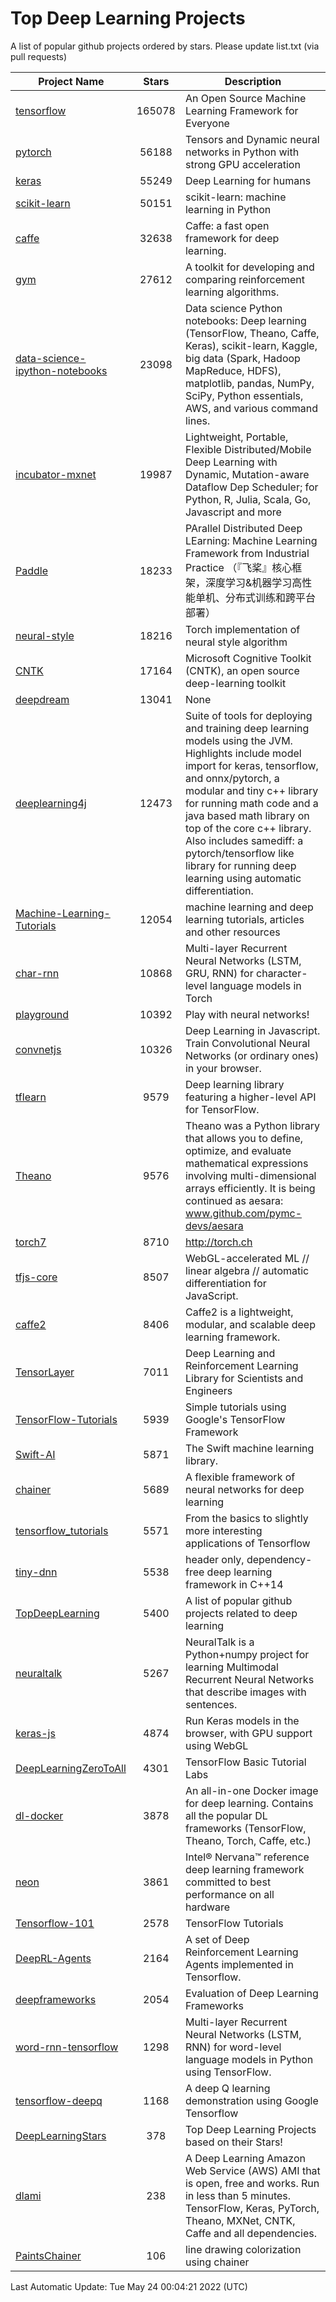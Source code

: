# Top Deep Learning Projects
A list of popular github projects ordered by stars.
Please update list.txt (via pull requests)

|Project Name| Stars | Description |
| ---------- |:-----:| ----------- |
| [tensorflow](https://github.com/tensorflow/tensorflow) | 165078 | An Open Source Machine Learning Framework for Everyone |
| [pytorch](https://github.com/pytorch/pytorch) | 56188 | Tensors and Dynamic neural networks in Python with strong GPU acceleration |
| [keras](https://github.com/keras-team/keras) | 55249 | Deep Learning for humans |
| [scikit-learn](https://github.com/scikit-learn/scikit-learn) | 50151 | scikit-learn: machine learning in Python |
| [caffe](https://github.com/BVLC/caffe) | 32638 | Caffe: a fast open framework for deep learning. |
| [gym](https://github.com/openai/gym) | 27612 | A toolkit for developing and comparing reinforcement learning algorithms. |
| [data-science-ipython-notebooks](https://github.com/donnemartin/data-science-ipython-notebooks) | 23098 | Data science Python notebooks: Deep learning (TensorFlow, Theano, Caffe, Keras), scikit-learn, Kaggle, big data (Spark, Hadoop MapReduce, HDFS), matplotlib, pandas, NumPy, SciPy, Python essentials, AWS, and various command lines. |
| [incubator-mxnet](https://github.com/apache/incubator-mxnet) | 19987 | Lightweight, Portable, Flexible Distributed/Mobile Deep Learning with Dynamic, Mutation-aware Dataflow Dep Scheduler; for Python, R, Julia, Scala, Go, Javascript and more |
| [Paddle](https://github.com/PaddlePaddle/Paddle) | 18233 | PArallel Distributed Deep LEarning: Machine Learning Framework from Industrial Practice （『飞桨』核心框架，深度学习&机器学习高性能单机、分布式训练和跨平台部署） |
| [neural-style](https://github.com/jcjohnson/neural-style) | 18216 | Torch implementation of neural style algorithm |
| [CNTK](https://github.com/microsoft/CNTK) | 17164 | Microsoft Cognitive Toolkit (CNTK), an open source deep-learning toolkit |
| [deepdream](https://github.com/google/deepdream) | 13041 | None |
| [deeplearning4j](https://github.com/eclipse/deeplearning4j) | 12473 | Suite of tools for deploying and training deep learning models using the JVM. Highlights include model import for keras, tensorflow, and onnx/pytorch, a modular and tiny c++ library for running math code and a java based math library on top of the core c++ library. Also includes samediff: a pytorch/tensorflow like library for running deep learning using automatic differentiation. |
| [Machine-Learning-Tutorials](https://github.com/ujjwalkarn/Machine-Learning-Tutorials) | 12054 | machine learning and deep learning tutorials, articles and other resources  |
| [char-rnn](https://github.com/karpathy/char-rnn) | 10868 | Multi-layer Recurrent Neural Networks (LSTM, GRU, RNN) for character-level language models in Torch |
| [playground](https://github.com/tensorflow/playground) | 10392 | Play with neural networks! |
| [convnetjs](https://github.com/karpathy/convnetjs) | 10326 | Deep Learning in Javascript. Train Convolutional Neural Networks (or ordinary ones) in your browser. |
| [tflearn](https://github.com/tflearn/tflearn) | 9579 | Deep learning library featuring a higher-level API for TensorFlow. |
| [Theano](https://github.com/Theano/Theano) | 9576 | Theano was a Python library that allows you to define, optimize, and evaluate mathematical expressions involving multi-dimensional arrays efficiently. It is being continued as aesara: www.github.com/pymc-devs/aesara |
| [torch7](https://github.com/torch/torch7) | 8710 | http://torch.ch |
| [tfjs-core](https://github.com/tensorflow/tfjs-core) | 8507 | WebGL-accelerated ML // linear algebra // automatic differentiation for JavaScript. |
| [caffe2](https://github.com/facebookarchive/caffe2) | 8406 | Caffe2 is a lightweight, modular, and scalable deep learning framework. |
| [TensorLayer](https://github.com/tensorlayer/TensorLayer) | 7011 | Deep Learning and Reinforcement Learning Library for Scientists and Engineers  |
| [TensorFlow-Tutorials](https://github.com/nlintz/TensorFlow-Tutorials) | 5939 | Simple tutorials using Google's TensorFlow Framework |
| [Swift-AI](https://github.com/Swift-AI/Swift-AI) | 5871 | The Swift machine learning library. |
| [chainer](https://github.com/chainer/chainer) | 5689 | A flexible framework of neural networks for deep learning |
| [tensorflow_tutorials](https://github.com/pkmital/tensorflow_tutorials) | 5571 | From the basics to slightly more interesting applications of Tensorflow |
| [tiny-dnn](https://github.com/tiny-dnn/tiny-dnn) | 5538 | header only, dependency-free deep learning framework in C++14 |
| [TopDeepLearning](https://github.com/aymericdamien/TopDeepLearning) | 5400 | A list of popular github projects related to deep learning |
| [neuraltalk](https://github.com/karpathy/neuraltalk) | 5267 | NeuralTalk is a Python+numpy project for learning Multimodal Recurrent Neural Networks that describe images with sentences. |
| [keras-js](https://github.com/transcranial/keras-js) | 4874 | Run Keras models in the browser, with GPU support using WebGL |
| [DeepLearningZeroToAll](https://github.com/hunkim/DeepLearningZeroToAll) | 4301 | TensorFlow Basic Tutorial Labs |
| [dl-docker](https://github.com/floydhub/dl-docker) | 3878 | An all-in-one Docker image for deep learning. Contains all the popular DL frameworks (TensorFlow, Theano, Torch, Caffe, etc.) |
| [neon](https://github.com/NervanaSystems/neon) | 3861 | Intel® Nervana™ reference deep learning framework committed to best performance on all hardware |
| [Tensorflow-101](https://github.com/sjchoi86/Tensorflow-101) | 2578 | TensorFlow Tutorials |
| [DeepRL-Agents](https://github.com/awjuliani/DeepRL-Agents) | 2164 | A set of Deep Reinforcement Learning Agents implemented in Tensorflow. |
| [deepframeworks](https://github.com/zer0n/deepframeworks) | 2054 | Evaluation of Deep Learning Frameworks |
| [word-rnn-tensorflow](https://github.com/hunkim/word-rnn-tensorflow) | 1298 | Multi-layer Recurrent Neural Networks (LSTM, RNN) for word-level language models in Python using TensorFlow. |
| [tensorflow-deepq](https://github.com/siemanko/tensorflow-deepq) | 1168 | A deep Q learning demonstration using Google Tensorflow |
| [DeepLearningStars](https://github.com/hunkim/DeepLearningStars) | 378 | Top Deep Learning Projects based on their Stars! |
| [dlami](https://github.com/ritchieng/dlami) | 238 | A Deep Learning Amazon Web Service (AWS) AMI that is open, free and works. Run in less than 5 minutes. TensorFlow, Keras, PyTorch, Theano, MXNet, CNTK, Caffe and all dependencies. |
| [PaintsChainer](https://github.com/taizan/PaintsChainer) | 106 | line drawing colorization using chainer |

Last Automatic Update: Tue May 24 00:04:21 2022 (UTC)
